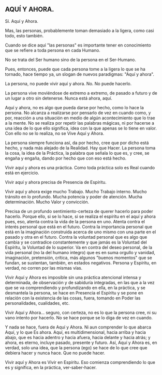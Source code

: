 ## AQUÍ Y AHORA.

Sí. Aquí y Ahora.

Mas, las personas, probablemente toman demasiado a la ligera, como casi todo, esto también.

Cuando se dice aquí "las personas" es importante tener en conocimiento que se refiere a toda persona en cada Humano.

No se trata del Ser humano sino de la persona en el Ser-Humano.

Pues, entonces, puede que cada persona tome a la ligera lo que se ha tornado, hace tiempo ya, un slogan de nuevos paradigmas: "Aquí y ahora".

La persona, no puede vivir aquí y ahora. No. No puede hacerlo.

La persona vive moviéndose de extremo a extremo, de pasado a futuro y de un lugar a otro sin detenerse. Nunca está ahora, aquí.

Aquí y ahora, no es algo que pueda darse por hecho, como lo hace la persona. No alcanza a realizarse por pensarlo de vez en cuando como, y por, reacción a una situación en medio de algún acontecimiento que lo trae a la mente. No se realiza por repetir las palabras mágicas, ni por hacerse a una idea de lo que ello significa, idea con la que apenas se lo tiene en valor. Con ello no se lo realiza, no se Vive Aquí y Ahora.

La persona siempre funciona así, da por hecho, cree que por dicho está hecho, y nada más alejado de la Realidad. Hay que Hacer. La persona toma la cosa, la idea de la Práctica, la palabra que señala lo que es, y cree, se engaña y engaña, dando por hecho que con eso está hecho.

Vivir aquí y ahora es una práctica. Como toda práctica solo es Real cuando está en ejercicio.

Vivir aquí y ahora precisa de Presencia de Espíritu.

Vivir aquí y ahora exige mucho Trabajo. Mucho Trabajo interno. Mucho tránsito en lo profundo. Mucha potencia y poder de atención. Mucha determinación. Mucho Valor y convicción.

Precisa de un profundo sentimiento-certeza de querer hacerlo para poder hacerlo. Porque ello, si se lo hace, si se realiza el espíritu en el aquí y ahora pues, eso, atenta contra la vida de la persona en uno. Atenta contra el interés personal que está en el futuro. Contra la importancia personal que está en la imaginación construida acerca de uno mismo con una parte en el pasado y otra en el futuro. Contra la voluntad personal que es algo que cambia y se contradice constantemente y que jamás es la Voluntad del Espíritu, la Voluntad de lo superior. Va en contra del deseo personal, de la vida personal (no la del humano integro) que es en suma orgullo y vanidad, imaginación, pretensión, crítica, más algunos "buenos momentos" que se fundan, se sustentan, también, en estados negativos. Persona y Espíritu, en verdad, no corren por las mismas vías.

Vivir Aquí y Ahora es imposible sin una práctica atencional intensa y determinada, de observación y de sabiduría integradas, en las que a la vez que se va comprendiendo y profundizando en ella, en la práctica, y se desmantela la persona, se hace en Presencia el Espíritu y se pone en relación con la existencia de las cosas, fuera, tomando en Poder las personalidades, cualidades, etc.

Vivir Aquí y Ahora… seguro, con certeza, no es lo que la persona cree, ni su vano intento por hacerlo. No se hace porque se lo diga de vez en cuando.

Y nada se hace, fuera de Aquí y Ahora. Ni aun comprender lo que abarca Aquí, y lo que Es ahora. Aquí, es multidimensional, hacia arriba y hacia abajo, que es hacia adentro y hacia afuera, hacia delante y hacia atrás; y ahora, es eterno, incluye pasado, presente y futuro. Así, Aquí y Ahora es, en verdad, solo una idea, que la persona (ego) se hace de lo que cree que debiera hacer y nunca hace. Que no puede hacer.

Vivir aquí y Ahora es Vivir en Espíritu. Eso comienza comprendiendo lo que es y significa, en la práctica, ver-saber-hacer.